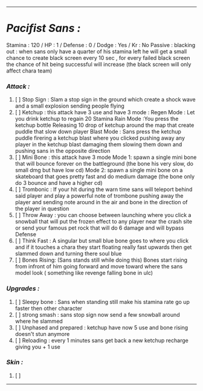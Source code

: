 __________________________________________________________________________
# ***Pacifist Sans :***
Stamina : 120 / HP : 1 / Defense : 0 / Dodge : Yes / Kr : No
Passive : 
	blacking out : when sans only have a quarter of his stamina left he will get a small chance to create black screen every 10 sec , for every failed black screen the chance of hit being successful will increase (the black screen will only affect chara team)
### ***Attack :***
1. [ ] Stop Sign : Slam a stop sign in the ground which create a shock wave and a small explosion sending people flying
2. [ ] Ketchup :  this attack have 3 use and have 3 mode :
       Regen Mode : Let you drink ketchup to regain 20 Stamina
       Rain Mode :You press the ketchup bottle Releasing 10 drop of ketchup around the map that create puddle that slow down player
       Blast Mode : Sans press the ketchup puddle firering a ketchup blast where you clicked pushing away any player in the ketchup blast damaging them slowing them down and pushing sans in the opposite direction
3. [ ] Mini Bone : this attack have 3 mode 
       Mode 1: spawn a single mini bone that will bounce forever on the battleground (the bone his very slow, do small dmg but have low cd)
       Mode 2: spawn a single mini bone on a skateboard that goes pretty fast and do medium damage (the bone only do 3 bounce and have a higher cd)
4. [ ] Trombonic : If your hit during the warn time sans will teleport behind said player and play a powerful note of trombone pushing away the player and sending note around in the air and bone in the direction of the player in question
5. [ ] Throw Away : you can choose between launching where you click a snowball that will put the frozen effect to any player near the crash site or send your famous pet rock that will do 6 damage and will bypass Defense
6. [ ] Think Fast : A singular but small blue bone goes to where you click and if it touches a chara they start floating really fast upwards then get slammed down and turning there soul blue 
7. [ ] Bones Rising: (Sans stands still while doing this) Bones start rising from infront of him going forward and move toward where the sans model look ( something like revenge falling bone in ulc)
### ***Upgrades :***
1. [ ]  Sleepy bone : Sans when standing still make his stamina rate go up faster then other character
2. [ ] strong smash : sans stop sign now send a few snowball around where he slammed 
3. [ ] Unphased and prepared : ketchup have now 5 use and bone rising doesn't stun anymore
4. [ ] Reloading : every 1 minutes sans get back a new ketchup recharge giving you + 1 use
### ***Skin :***
1. [ ] 
__________________________________________________________________________